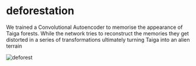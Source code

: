# deforestation
We trained a Convolutional Autoencoder to memorise the appearance of Taiga forests. While the network tries to reconstruct the memories they get distorted in a series of transformations ultimately turning Taiga into an alien terrain

![deforest](/logo.png)
